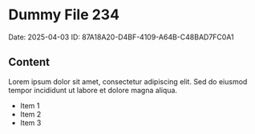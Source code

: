 # Dummy File 234

Date: 2025-04-03
ID: 87A18A20-D4BF-4109-A64B-C48BAD7FC0A1

## Content

Lorem ipsum dolor sit amet, consectetur adipiscing elit.
Sed do eiusmod tempor incididunt ut labore et dolore magna aliqua.

* Item 1
* Item 2
* Item 3
